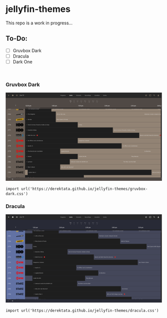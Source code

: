 # jellyfin-themes

This repo is a work in progress...

## To-Do:

- [ ] Gruvbox Dark
- [ ] Dracula
- [ ] Dark One

<br>

### Gruvbox Dark
![Gruvbox-Dark](./examples/gruv-dark.png)

    import url('https://derektata.github.io/jellyfin-themes/gruvbox-dark.css')
    
### Dracula
![Dracula](./examples/dracula.png)

    import url('https://derektata.github.io/jellyfin-themes/dracula.css')
